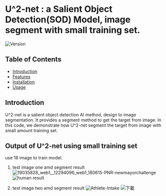 # U^2-net : a Salient Object Detection(SOD) Model, image segment with small training set.

![Version](https://img.shields.io/badge/version-1.0.0-brightgreen.svg)

## Table of Contents

- [Introduction](#introduction)
- [Features](#features)
- [Installation](#installation)
- [Usage](#usage)

## Introduction
U^2-net is a salient object detection AI method, design to image segmentation. It provides a segment method to get the target from image.
In this code, we demonstrate how U^2-net segment the target from image with small amount training set.

## Output of U^2-net using small training set
use 18 image to train model.

1. test image one amd segment result
![19035828_web1__12294096_web1_180615-PNR-newmayorchallenge](https://github.com/user-attachments/assets/dfd4f2e1-1557-45ef-a617-e16ceeefc2e2)
![human result](https://github.com/user-attachments/assets/fae3e46e-1013-4048-b46a-572bd12055e5)

2. test image two amd segment result
![Athlete-Intake](https://github.com/user-attachments/assets/bc478602-c28f-4f58-a8b9-acc609b123ee)
![下載](https://github.com/user-attachments/assets/bb36cfdb-7869-4d92-b38f-a741c6849689)
